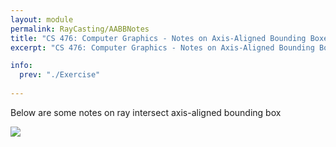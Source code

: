 ```yaml
---
layout: module
permalink: RayCasting/AABBNotes
title: "CS 476: Computer Graphics - Notes on Axis-Aligned Bounding Boxes"
excerpt: "CS 476: Computer Graphics - Notes on Axis-Aligned Bounding Boxes"

info:
  prev: "./Exercise"
  
---
```


<p>
Below are some notes on ray intersect axis-aligned bounding box
</p>

<img src = "../images/Unit2/RayIntersectBox.svg">
